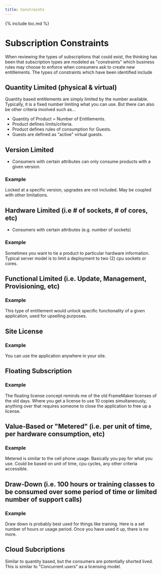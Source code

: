 ```yaml
---
title: Constraints
---
```

{% include toc.md %}

# Subscription Constraints
When reviewing the types of subscriptions that could exist, the thinking has
been that subscription types are modeled as "constraints" which business rules
may choose to enforce when consumers ask to create new entitlements. The types
of constraints which have been identified include

## Quantity Limited (physical & virtual)
Quantity based entitlements are simply limited by the number available.
Typically, it is a fixed number limiting what you can use.
But there can also be other criteria involved such as...

 * Quantity of Product = Number of Entitlements.
 * Product defines limits/criteria.
 * Product defines rules of consumption for Guests.
 * Guests are defined as "active" virtual guests. 

## Version Limited
 * Consumers with certain attributes can only consume products with a given version.

### Example
Locked at a specific version, upgrades are not included. May be coupled with other limitations.

## Hardware Limited (i.e # of sockets, # of cores, etc)
 * Consumers with certain attributes (e.g. number of sockets) 

### Example
Sometimes you want to tie a product to particular hardware information. Typical server model is to limit a deployment to two (2) cpu sockets or cores.

## Functional Limited (i.e. Update, Management, Provisioning, etc)

### Example
This type of entitlement would unlock specific functionality of a given application, used for upselling purposes.

## Site License

### Example
You can use the application anywhere in your site.

## Floating Subscription

### Example
The floating license concept reminds me of the old FrameMaker licenses of the
old days. Where you get a license to use 10 copies simultaneously, anything
over that requires someone to close the application to free up a license.

## Value-Based or "Metered" (i.e. per unit of time, per hardware consumption, etc)

### Example
Metered is similar to the cell phone usage. Basically you pay for what you use.
Could be based on unit of time, cpu cycles, any other criteria accessible.

## Draw-Down (i.e. 100 hours or training classes to be consumed over some period of time or limited number of support calls)

### Example
Draw down is probably best used for things like training. Here is a set number
of hours or usage period. Once you have used it up, there is no more.

## Cloud Subcriptions
Similar to quantity based, but the consumers are potentially shorted lived.
This is similar to "Concurrent users" as a licensing model.
